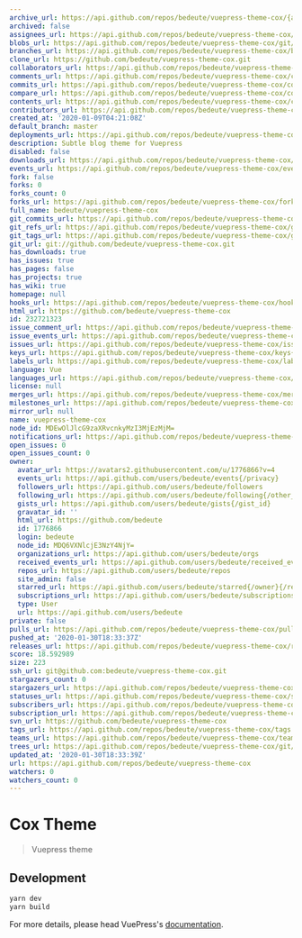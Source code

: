 ```yaml
---
archive_url: https://api.github.com/repos/bedeute/vuepress-theme-cox/{archive_format}{/ref}
archived: false
assignees_url: https://api.github.com/repos/bedeute/vuepress-theme-cox/assignees{/user}
blobs_url: https://api.github.com/repos/bedeute/vuepress-theme-cox/git/blobs{/sha}
branches_url: https://api.github.com/repos/bedeute/vuepress-theme-cox/branches{/branch}
clone_url: https://github.com/bedeute/vuepress-theme-cox.git
collaborators_url: https://api.github.com/repos/bedeute/vuepress-theme-cox/collaborators{/collaborator}
comments_url: https://api.github.com/repos/bedeute/vuepress-theme-cox/comments{/number}
commits_url: https://api.github.com/repos/bedeute/vuepress-theme-cox/commits{/sha}
compare_url: https://api.github.com/repos/bedeute/vuepress-theme-cox/compare/{base}...{head}
contents_url: https://api.github.com/repos/bedeute/vuepress-theme-cox/contents/{+path}
contributors_url: https://api.github.com/repos/bedeute/vuepress-theme-cox/contributors
created_at: '2020-01-09T04:21:08Z'
default_branch: master
deployments_url: https://api.github.com/repos/bedeute/vuepress-theme-cox/deployments
description: Subtle blog theme for Vuepress
disabled: false
downloads_url: https://api.github.com/repos/bedeute/vuepress-theme-cox/downloads
events_url: https://api.github.com/repos/bedeute/vuepress-theme-cox/events
fork: false
forks: 0
forks_count: 0
forks_url: https://api.github.com/repos/bedeute/vuepress-theme-cox/forks
full_name: bedeute/vuepress-theme-cox
git_commits_url: https://api.github.com/repos/bedeute/vuepress-theme-cox/git/commits{/sha}
git_refs_url: https://api.github.com/repos/bedeute/vuepress-theme-cox/git/refs{/sha}
git_tags_url: https://api.github.com/repos/bedeute/vuepress-theme-cox/git/tags{/sha}
git_url: git://github.com/bedeute/vuepress-theme-cox.git
has_downloads: true
has_issues: true
has_pages: false
has_projects: true
has_wiki: true
homepage: null
hooks_url: https://api.github.com/repos/bedeute/vuepress-theme-cox/hooks
html_url: https://github.com/bedeute/vuepress-theme-cox
id: 232721323
issue_comment_url: https://api.github.com/repos/bedeute/vuepress-theme-cox/issues/comments{/number}
issue_events_url: https://api.github.com/repos/bedeute/vuepress-theme-cox/issues/events{/number}
issues_url: https://api.github.com/repos/bedeute/vuepress-theme-cox/issues{/number}
keys_url: https://api.github.com/repos/bedeute/vuepress-theme-cox/keys{/key_id}
labels_url: https://api.github.com/repos/bedeute/vuepress-theme-cox/labels{/name}
language: Vue
languages_url: https://api.github.com/repos/bedeute/vuepress-theme-cox/languages
license: null
merges_url: https://api.github.com/repos/bedeute/vuepress-theme-cox/merges
milestones_url: https://api.github.com/repos/bedeute/vuepress-theme-cox/milestones{/number}
mirror_url: null
name: vuepress-theme-cox
node_id: MDEwOlJlcG9zaXRvcnkyMzI3MjEzMjM=
notifications_url: https://api.github.com/repos/bedeute/vuepress-theme-cox/notifications{?since,all,participating}
open_issues: 0
open_issues_count: 0
owner:
  avatar_url: https://avatars2.githubusercontent.com/u/1776866?v=4
  events_url: https://api.github.com/users/bedeute/events{/privacy}
  followers_url: https://api.github.com/users/bedeute/followers
  following_url: https://api.github.com/users/bedeute/following{/other_user}
  gists_url: https://api.github.com/users/bedeute/gists{/gist_id}
  gravatar_id: ''
  html_url: https://github.com/bedeute
  id: 1776866
  login: bedeute
  node_id: MDQ6VXNlcjE3NzY4NjY=
  organizations_url: https://api.github.com/users/bedeute/orgs
  received_events_url: https://api.github.com/users/bedeute/received_events
  repos_url: https://api.github.com/users/bedeute/repos
  site_admin: false
  starred_url: https://api.github.com/users/bedeute/starred{/owner}{/repo}
  subscriptions_url: https://api.github.com/users/bedeute/subscriptions
  type: User
  url: https://api.github.com/users/bedeute
private: false
pulls_url: https://api.github.com/repos/bedeute/vuepress-theme-cox/pulls{/number}
pushed_at: '2020-01-30T18:33:37Z'
releases_url: https://api.github.com/repos/bedeute/vuepress-theme-cox/releases{/id}
score: 18.592989
size: 223
ssh_url: git@github.com:bedeute/vuepress-theme-cox.git
stargazers_count: 0
stargazers_url: https://api.github.com/repos/bedeute/vuepress-theme-cox/stargazers
statuses_url: https://api.github.com/repos/bedeute/vuepress-theme-cox/statuses/{sha}
subscribers_url: https://api.github.com/repos/bedeute/vuepress-theme-cox/subscribers
subscription_url: https://api.github.com/repos/bedeute/vuepress-theme-cox/subscription
svn_url: https://github.com/bedeute/vuepress-theme-cox
tags_url: https://api.github.com/repos/bedeute/vuepress-theme-cox/tags
teams_url: https://api.github.com/repos/bedeute/vuepress-theme-cox/teams
trees_url: https://api.github.com/repos/bedeute/vuepress-theme-cox/git/trees{/sha}
updated_at: '2020-01-30T18:33:39Z'
url: https://api.github.com/repos/bedeute/vuepress-theme-cox
watchers: 0
watchers_count: 0
---
```


# Cox Theme

> Vuepress theme

## Development

```bash
yarn dev
yarn build
```

For more details, please head VuePress's [documentation](https://v1.vuepress.vuejs.org/).

